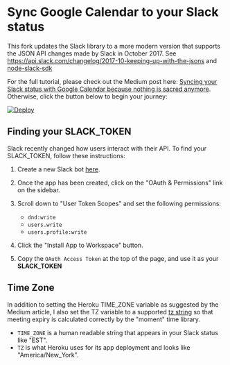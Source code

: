 # Sync Google Calendar to your Slack status

This fork updates the Slack library to a more modern version that supports the JSON API
changes made by Slack in October 2017.  See https://api.slack.com/changelog/2017-10-keeping-up-with-the-jsons
and [node-slack-sdk](https://github.com/slackapi/node-slack-sdk)

For the full tutorial, please check out the Medium post here: [Syncing your Slack status with Google Calendar because nothing is sacred anymore](https://medium.com/@bjork24/syncing-your-slack-status-with-google-calendar-because-nothing-is-sacred-anymore-3032bd171770). Otherwise, click the button below to begin your journey:

[![Deploy](https://www.herokucdn.com/deploy/button.svg)](https://heroku.com/deploy)

## Finding your SLACK_TOKEN

Slack recently changed how users interact with their API. To find your SLACK_TOKEN, follow these instructions:

1. Create a new Slack bot [here](https://api.slack.com/apps?new_app=1).

1. Once the app has been created, click on the "OAuth & Permissions" link on the sidebar.

1. Scroll down to "User Token Scopes" and set the following permissions:
    * `dnd:write`
    * `users.write`
    * `users.profile:write`

1. Click the "Install App to Workspace" button.
 
1. Copy the `OAuth Access Token` at the top of the page, and use it as your **SLACK_TOKEN**

## Time Zone

In addition to setting the Heroku TIME_ZONE variable as suggested by the Medium article, I also set the TZ variable to a supported [tz string](https://en.wikipedia.org/wiki/List_of_tz_database_time_zones) so that meeting expiry is calculated correctly by the "moment" time library.

* `TIME_ZONE` is a human readable string that appears in your Slack status like "EST".
* `TZ` is what Heroku uses for its app deployment and looks like "America/New_York".
